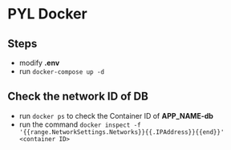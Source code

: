 # PYL Docker



## Steps

- modify **.env**
- run `docker-compose up -d`

## Check the network ID of DB

- run `docker ps` to check the Container ID of **APP_NAME-db**
- run the command `docker inspect -f '{{range.NetworkSettings.Networks}}{{.IPAddress}}{{end}}' <container ID>`


